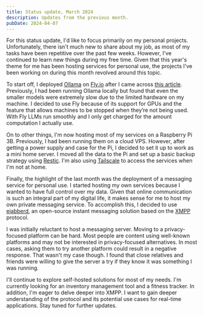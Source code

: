 ```yaml
---
title: Status update, March 2024
description: Updates from the previous month.
pubDate: 2024-04-07
---
```


For this status update, I'd like to focus primarily on my personal projects. Unfortunately, there isn't much new to
share about my job, as most of my tasks have been repetitive over the past few weeks. However, I've continued to learn
new things during my free time. Given that this year's theme for me has been hosting services for personal use, the
projects I've been working on during this month revolved around this topic.

To start off, I deployed [Ollama](https://ollama.com/) on [Fly.io](https://fly.io/) after I came across
[this article](https://fly.io/blog/scaling-llm-ollama/). Previously, I had been running Ollama locally but found that
even the smaller models were extremely slow due to the limited hardware on my machine. I decided to use Fly because of
its support for GPUs and the feature that allows machines to be stopped when they’re not being used. With Fly LLMs run
smoothly and I only get charged for the amount computation I actually use.

On to other things, I'm now hosting most of my services on a Raspberry Pi 3B. Previously, I had been running them on a
cloud VPS. However, after getting a power supply and case for the Pi, I decided to set it up to work as a mini home
server. I moved all the data to the Pi and set up a basic backup strategy using [Restic](https://restic.net/). I'm also
using [Tailscale](https://tailscale.com/) to access the services when I'm not at home.

Finally, the highlight of the last month was the deployment of a messaging service for personal use. I started hosting
my own services because I wanted to have full control over my data. Given that online communication is such an integral
part of my digital life, it makes sense for me to host my own private messaging service. To accomplish this, I decided
to use [ejabberd](https://www.ejabberd.im/), an open-source instant messaging solution based on the
[XMPP](https://xmpp.org/) protocol.

I was initially reluctant to host a messaging server. Moving to a privacy-focused platform can be hard. Most people are
content using well-known platforms and may not be interested in privacy-focused alternatives. In most cases, asking them
to try another platform could result in a negative response. That wasn't my case though. I found that close relatives
and friends were willing to give the server a try if they know it was something I was running.

I'll continue to explore self-hosted solutions for most of my needs. I'm currently looking for an inventory management
tool and a fitness tracker. In addition, I'm eager to delve deeper into XMPP. I want to gain deeper understanding of the
protocol and its potential use cases for real-time applications. Stay tuned for further updates.
